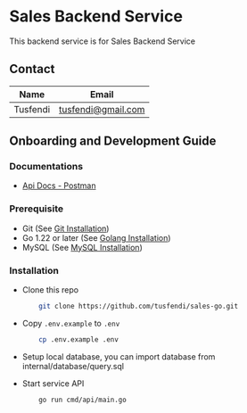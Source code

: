 # Sales Backend Service

This backend service is for Sales Backend Service

## Contact
| Name                   | Email                           |
| :--------------------: |:-------------------------------:|
| Tusfendi               | tusfendi@gmail.com              |

## Onboarding and Development Guide

### Documentations
- [Api Docs - Postman](https://documenter.getpostman.com/view/34553619/2sA3Bt3Vsr)
### Prerequisite
- Git (See [Git Installation](https://git-scm.com/book/en/v2/Getting-Started-Installing-Git))
- Go 1.22 or later (See [Golang Installation](https://golang.org/doc/install))
- MySQL (See [MySQL Installation](https://dev.mysql.com/doc/mysql-installation-excerpt/5.7/en/))


### Installation
- Clone this repo

    ```sh
        git clone https://github.com/tusfendi/sales-go.git
    ```

- Copy `.env.example` to `.env`

    ```sh
        cp .env.example .env
    ```
- Setup local database, you can import database from internal/database/query.sql

- Start service API
    ```sh
        go run cmd/api/main.go
    ```
